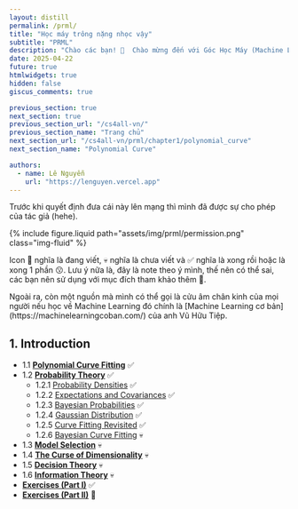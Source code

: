 ```yaml
---
layout: distill
permalink: /prml/
title: "Học máy trông nặng nhọc vậy"
subtitle: "PRML"
description: "Chào các bạn! 👋  Chào mừng đến với Góc Học Máy (Machine Learning) của tụi mình. Để khởi động hành trình này, chúng ta sẽ cùng tìm hiểu một trong những tài liệu kinh điển nhất trong lĩnh vực ML: cuốn Pattern Recognition and Machine Learning (PRML) của Christopher Bishop."
date: 2025-04-22
future: true
htmlwidgets: true
hidden: false
giscus_comments: true

previous_section: true
next_section: true
previous_section_url: "/cs4all-vn/"
previous_section_name: "Trang chủ"
next_section_url: "/cs4all-vn/prml/chapter1/polynomial_curve"
next_section_name: "Polynomial Curve"

authors:
  - name: Lê Nguyễn
    url: "https://lenguyen.vercel.app"
---
```


Trước khi quyết định đưa cái này lên mạng thì mình đã được sự cho phép của tác giả (hehe).

{% include figure.liquid path="assets/img/prml/permission.png" class="img-fluid" %}

Icon 🚧 nghĩa là đang viết, 💀 nghĩa là chưa viết và ✅ nghĩa là xong rồi hoặc là xong 1 phần 😗. Lưu ý nữa là, đây là note theo ý mình, thế nên có thể sai, các bạn nên sử dụng với mục đích tham khảo thêm 🥰.

<p markdown=1 class="takeaway">Ngoài ra, còn một nguồn mà mình có thể gọi là cửu âm chân kinh của mọi người nếu học về Machine Learning đó chính là [Machine Learning cơ bản](https://machinelearningcoban.com/) của anh Vũ Hữu Tiệp.</p>

## 1. Introduction

- 1.1 **[Polynomial Curve Fitting](./chapter1/polynomial_curve)** ✅
- 1.2 **[Probability Theory](./chapter1/prob_theory)**  ✅
    - 1.2.1 [Probability Densities](./chapter1/prob_theory/density) ✅
    - 1.2.2 [Expectations and Covariances](./chapter1/prob_theory/expectation) ✅
    - 1.2.3 [Bayesian Probabilities](./chapter1/prob_theory/bayes) ✅
    - 1.2.4 [Gaussian Distribution](./chapter1/prob_theory/normal) ✅
    - 1.2.5 [Curve Fitting Revisited](./chapter1/prob_theory/curve_revisit.md) ✅
    - 1.2.6 [Bayesian Curve Fitting]() 💀
- 1.3 **[Model Selection]()** 💀
- 1.4 **[The Curse of Dimensionality]()** 💀
- 1.5 **[Decision Theory]()** 💀
- 1.6 **[Information Theory]()** 💀
- **[Exercises (Part I)](./chapter1/exercises_1)** ✅
- **[Exercises (Part II)](./chapter1/exercises_2)** 🚧